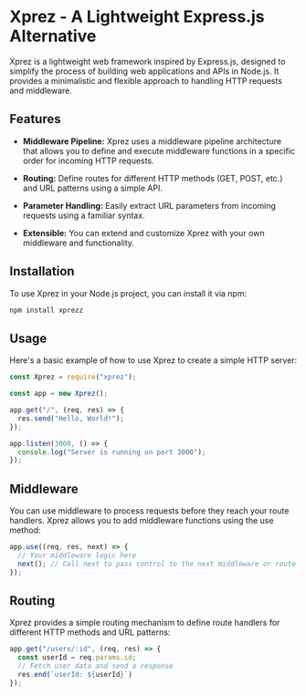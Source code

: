 # Xprez - A Lightweight Express.js Alternative

Xprez is a lightweight web framework inspired by Express.js, designed to simplify the process of building web applications and APIs in Node.js. It provides a minimalistic and flexible approach to handling HTTP requests and middleware.

## Features

- **Middleware Pipeline:** Xprez uses a middleware pipeline architecture that allows you to define and execute middleware functions in a specific order for incoming HTTP requests.

- **Routing:** Define routes for different HTTP methods (GET, POST, etc.) and URL patterns using a simple API.

- **Parameter Handling:** Easily extract URL parameters from incoming requests using a familiar syntax.

- **Extensible:** You can extend and customize Xprez with your own middleware and functionality.

## Installation

To use Xprez in your Node.js project, you can install it via npm:

```bash
npm install xprezz
```

## Usage
Here's a basic example of how to use Xprez to create a simple HTTP server:

```javascript
const Xprez = require("xprez");

const app = new Xprez();

app.get("/", (req, res) => {
  res.send("Hello, World!");
});

app.listen(3000, () => {
  console.log("Server is running on port 3000");
});
```

## Middleware
You can use middleware to process requests before they reach your route handlers. Xprez allows you to add middleware functions using the use method:

```javascript
app.use((req, res, next) => {
  // Your middleware logic here
  next(); // Call next to pass control to the next middleware or route handler
});
```

## Routing
Xprez provides a simple routing mechanism to define route handlers for different HTTP methods and URL patterns:

```javascript
app.get("/users/:id", (req, res) => {
  const userId = req.params.id;
  // Fetch user data and send a response
  res.end(`userId: ${userId}`)
});
```



